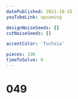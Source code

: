 ```yaml
---
datePublished: 2021-10-15
youTubeLink: upcoming

designNoiseSeeds: []
cutNoiseSeeds: []

accentColor: 'fuchsia'

pieces: 196
timeToSolve: 0
---
```


# 049
